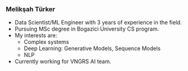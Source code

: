 ### Melikşah Türker
- Data Scientist/ML Engineer with 3 years of experience in the field.
- Pursuing MSc degree in Bogazici University CS program.
- My interests are:
  - Complex systems
  - Deep Learning: Generative Models, Sequence Models
  - NLP
- Currently working for VNGRS AI team.

<!--
**meliksahturker/meliksahturker** is a ✨ _special_ ✨ repository because its `README.md` (this file) appears on your GitHub profile.

Here are some ideas to get you started:

- 🔭 I’m currently working on ...
- 🌱 I’m currently learning ...
- 👯 I’m looking to collaborate on ...
- 🤔 I’m looking for help with ...
- 💬 Ask me about ...
- 📫 How to reach me: ...
- 😄 Pronouns: ...
- ⚡ Fun fact: ...
-->
